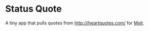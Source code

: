 # Status Quote

A tiny app that pulls quotes from http://iheartquotes.com/ for [Mxit](https://www.mxit.com).